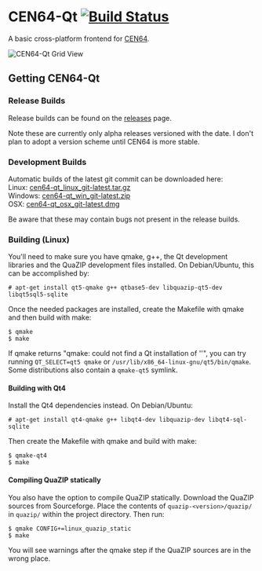 # CEN64-Qt [![Build Status](https://travis-ci.org/dh4/cen64-qt.svg?branch=master)](https://travis-ci.org/dh4/cen64-qt)

A basic cross-platform frontend for [CEN64](http://cen64.com/).

![CEN64-Qt Grid View](https://dl.dropboxusercontent.com/u/232085155/cen64-qt/github.jpg)


## Getting CEN64-Qt

### Release Builds

Release builds can be found on the [releases](https://github.com/dh4/cen64-qt/releases) page.

Note these are currently only alpha releases versioned with the date. I don't plan to adopt a version scheme until CEN64 is more stable.

### Development Builds

Automatic builds of the latest git commit can be downloaded here:  
Linux: [cen64-qt_linux_git-latest.tar.gz](https://s3.amazonaws.com/dh4/cen64-qt/latest/cen64-qt_linux_git-latest.tar.gz)  
Windows: [cen64-qt_win_git-latest.zip](https://s3.amazonaws.com/dh4/cen64-qt/latest/cen64-qt_win_git-latest.zip)  
OSX: [cen64-qt_osx_git-latest.dmg](https://s3.amazonaws.com/dh4/cen64-qt/latest/cen64-qt_osx_git-latest.dmg)

Be aware that these may contain bugs not present in the release builds.

### Building (Linux)

You'll need to make sure you have qmake, g++, the Qt development libraries and the QuaZIP development files installed. On Debian/Ubuntu, this can be accomplished by:

```
# apt-get install qt5-qmake g++ qtbase5-dev libquazip-qt5-dev libqt5sql5-sqlite
```

Once the needed packages are installed, create the Makefile with qmake and then build with make:

```
$ qmake
$ make
```

If qmake returns "qmake: could not find a Qt installation of ''", you can try running `QT_SELECT=qt5 qmake` or `/usr/lib/x86_64-linux-gnu/qt5/bin/qmake`. Some distributions also contain a `qmake-qt5` symlink.

#### Building with Qt4

Install the Qt4 dependencies instead. On Debian/Ubuntu:

```
# apt-get install qt4-qmake g++ libqt4-dev libquazip-dev libqt4-sql-sqlite
```

Then create the Makefile with qmake and build with make:

```
$ qmake-qt4
$ make
```

#### Compiling QuaZIP statically

You also have the option to compile QuaZIP statically. Download the QuaZIP sources from Sourceforge. Place the contents of `quazip-<version>/quazip/` in `quazip/` within the project directory. Then run:

```
$ qmake CONFIG+=linux_quazip_static
$ make
```

You will see warnings after the qmake step if the QuaZIP sources are in the wrong place.
